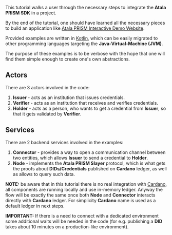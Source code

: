 This tutorial walks a user through the necessary steps to integrate the **Atala PRISM SDK** in a project.

By the end of the tutorial, one should have learned all the necessary pieces to build an application like [Atala PRISM Interactive Demo Website](https://atalaprism.io).

Provided examples are written in [Kotlin](https://kotlinlang.org/), which can be easily migrated to other programming languages targeting the **Java-Virtual-Machine (JVM)**.

The purpose of these examples is to be verbose with the hope that one will find them simple enough to create one's own abstractions.

## Actors
There are 3 actors involved in the code:
1. **Issuer** - acts as an institution that issues credentials.
2. **Verifier** - acts as an institution that receives and verifies credentials.
3. **Holder** - acts as a person, who wants to get a credential from **Issuer**, so that it gets validated by **Verifier**.

## Services
There are 2 backend services involved in the examples:
1. **Connector** - provides a way to open a communication channel between two entities, which allows **Issuer** to send a credential to **Holder**.
2. **Node** - implements the **Atala PRISM Slayer** protocol, which is what gets the proofs about **DIDs/Credentials** published on **Cardano** ledger, as well as allows to query such data.

**NOTE:** be aware that in this tutorial there is no real integration with [Cardano](https://cardano.org/), all components are running locally and use in-memory ledger. Anyway the flow will be exactly the same once both **Node** and **Connector** interacts directly with **Cardano** ledger. For simplicity **Cardano** name is used as a default ledger in next steps. 

**IMPORTANT:** If there is a need to connect with a dedicated environment some additional waits will be needed in the code (for e.g. publishing a **DID** takes about 10 minutes on a production-like environment).
